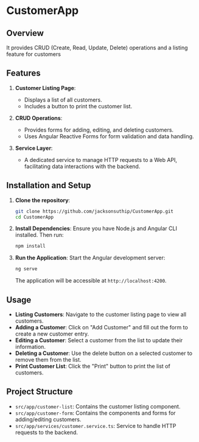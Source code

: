 
# CustomerApp

## Overview
 It provides CRUD (Create, Read, Update, Delete) operations and a listing feature for customers

## Features
1. **Customer Listing Page**:
   - Displays a list of all customers.
   - Includes a button to print the customer list.

2. **CRUD Operations**:
   - Provides forms for adding, editing, and deleting customers.
   - Uses Angular Reactive Forms for form validation and data handling.

3. **Service Layer**:
   - A dedicated service to manage HTTP requests to a Web API, facilitating data interactions with the backend.

## Installation and Setup
1. **Clone the repository**:
   ```bash
   git clone https://github.com/jacksonsuthip/CustomerApp.git
   cd CustomerApp
   ```

2. **Install Dependencies**:
   Ensure you have Node.js and Angular CLI installed. Then run:
   ```bash
   npm install
   ```

3. **Run the Application**:
   Start the Angular development server:
   ```bash
   ng serve
   ```
   The application will be accessible at `http://localhost:4200`.

## Usage
- **Listing Customers**: Navigate to the customer listing page to view all customers.
- **Adding a Customer**: Click on "Add Customer" and fill out the form to create a new customer entry.
- **Editing a Customer**: Select a customer from the list to update their information.
- **Deleting a Customer**: Use the delete button on a selected customer to remove them from the list.
- **Print Customer List**: Click the "Print" button to print the list of customers.

## Project Structure
- `src/app/customer-list`: Contains the customer listing component.
- `src/app/customer-form`: Contains the components and forms for adding/editing customers.
- `src/app/services/customer.service.ts`: Service to handle HTTP requests to the backend.

